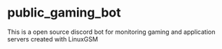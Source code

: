# public_gaming_bot
This is a open source discord bot for monitoring  gaming and application servers created with LinuxGSM
